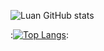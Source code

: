 
  
![Luan GitHub stats](https://github-readme-stats.vercel.app/api?username=luanullmann&show_icons=true&theme=radical)

:[![Top Langs](https://github-readme-stats.vercel.app/api/top-langs/?username=anuraghazra&langs_count=8)](https://github.com/anuraghazra/github-readme-stats):




